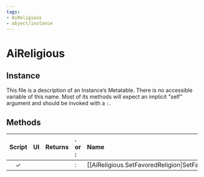 ```yaml
---
tags:
- AiReligious
- object/instance
---
```

# AiReligious
## Instance
This file is a description of an Instance’s Metatable. There is no accessible variable of this name. Most of its methods will expect an implicit "self" argument and should be invoked with a `:`.

## Methods
| Script | UI  | Returns | . or : | Name | Arguments |
|:------:|:---:| -------:|:---- |:---- |:--------- |
|✓| ||:|[[AiReligious.SetFavoredReligion\|SetFavoredReligion]]||
